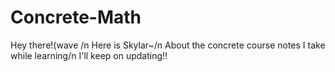 # Concrete-Math
Hey there!(wave /n
Here is Skylar~/n
About the concrete course notes I take while learning/n
I'll keep on updating!!
